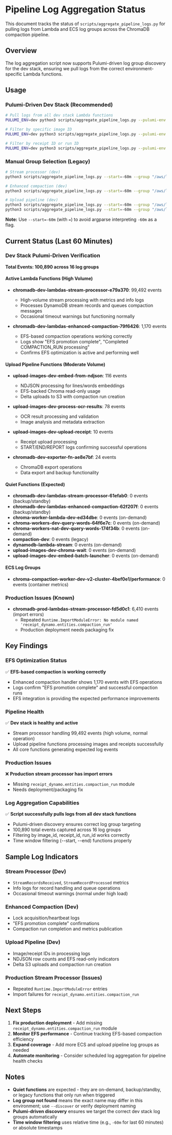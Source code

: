 # Pipeline Log Aggregation Status

This document tracks the status of `scripts/aggregate_pipeline_logs.py` for pulling logs from Lambda and ECS log groups across the ChromaDB compaction pipeline.

## Overview

The log aggregation script now supports Pulumi-driven log group discovery for the dev stack, ensuring we pull logs from the correct environment-specific Lambda functions.

## Usage

### Pulumi-Driven Dev Stack (Recommended)

```bash
# Pull logs from all dev stack Lambda functions
PULUMI_ENV=dev python3 scripts/aggregate_pipeline_logs.py --pulumi-env dev --pulumi-groups --start=-60m --out dev-logs.csv

# Filter by specific image ID
PULUMI_ENV=dev python3 scripts/aggregate_pipeline_logs.py --pulumi-env dev --pulumi-groups --start=-60m --image-id "abc123" --out filtered-logs.csv

# Filter by receipt ID or run ID
PULUMI_ENV=dev python3 scripts/aggregate_pipeline_logs.py --pulumi-env dev --pulumi-groups --start=-60m --receipt-id "receipt123" --out receipt-logs.csv
```

### Manual Group Selection (Legacy)

```bash
# Stream processor (dev)
python3 scripts/aggregate_pipeline_logs.py --start=-60m --group "/aws/lambda/chromadb-dev-lambdas-stream-processor-e79a370" --out -

# Enhanced compaction (dev)
python3 scripts/aggregate_pipeline_logs.py --start=-60m --group "/aws/lambda/chromadb-dev-lambdas-enhanced-compaction-79f6426" --out -

# Upload pipeline (dev)
python3 scripts/aggregate_pipeline_logs.py --start=-60m --group "/aws/lambda/upload-images-dev-upload-receipt" --out -
python3 scripts/aggregate_pipeline_logs.py --start=-60m --group "/aws/lambda/upload-images-dev-embed-from-ndjson" --out -
```

**Note:** Use `--start=-60m` (with `=`) to avoid argparse interpreting `-60m` as a flag.

## Current Status (Last 60 Minutes)

### Dev Stack Pulumi-Driven Verification

**Total Events: 100,890 across 16 log groups**

#### Active Lambda Functions (High Volume)

- **chromadb-dev-lambdas-stream-processor-e79a370**: 99,492 events

  - High-volume stream processing with metrics and info logs
  - Processes DynamoDB stream records and queues compaction messages
  - Occasional timeout warnings but functioning normally

- **chromadb-dev-lambdas-enhanced-compaction-79f6426**: 1,170 events
  - EFS-based compaction operations working correctly
  - Logs show "EFS promotion complete", "Completed COMPACTION_RUN processing"
  - Confirms EFS optimization is active and performing well

#### Upload Pipeline Functions (Moderate Volume)

- **upload-images-dev-embed-from-ndjson**: 116 events

  - NDJSON processing for lines/words embeddings
  - EFS-backed Chroma read-only usage
  - Delta uploads to S3 with compaction run creation

- **upload-images-dev-process-ocr-results**: 78 events

  - OCR result processing and validation
  - Image analysis and metadata extraction

- **upload-images-dev-upload-receipt**: 10 events

  - Receipt upload processing
  - START/END/REPORT logs confirming successful operations

- **chromadb-dev-exporter-fn-ae8e7bf**: 24 events
  - ChromaDB export operations
  - Data export and backup functionality

#### Quiet Functions (Expected)

- **chromadb-dev-lambdas-stream-processor-61efab0**: 0 events (backup/standby)
- **chromadb-dev-lambdas-enhanced-compaction-62f207f**: 0 events (backup/standby)
- **chroma-worker-lambda-dev-ed34dbe**: 0 events (on-demand)
- **chroma-workers-dev-query-words-64f6e7c**: 0 events (on-demand)
- **chroma-workers-nat-dev-query-words-174f34b**: 0 events (on-demand)
- **compaction-dev**: 0 events (legacy)
- **dynamodb-lambda-stream**: 0 events (on-demand)
- **upload-images-dev-chroma-wait**: 0 events (on-demand)
- **upload-images-dev-embed-batch-launcher**: 0 events (on-demand)

#### ECS Log Groups

- **chroma-compaction-worker-dev-v2-cluster-4bef0e1/performance**: 0 events (container metrics)

### Production Issues (Known)

- **chromadb-prod-lambdas-stream-processor-fd5d0c1**: 6,410 events (import errors)
  - Repeated `Runtime.ImportModuleError: No module named 'receipt_dynamo.entities.compaction_run'`
  - Production deployment needs packaging fix

## Key Findings

### EFS Optimization Status

✅ **EFS-based compaction is working correctly**

- Enhanced compaction handler shows 1,170 events with EFS operations
- Logs confirm "EFS promotion complete" and successful compaction runs
- EFS integration is providing the expected performance improvements

### Pipeline Health

✅ **Dev stack is healthy and active**

- Stream processor handling 99,492 events (high volume, normal operation)
- Upload pipeline functions processing images and receipts successfully
- All core functions generating expected log events

### Production Issues

❌ **Production stream processor has import errors**

- Missing `receipt_dynamo.entities.compaction_run` module
- Needs deployment/packaging fix

### Log Aggregation Capabilities

✅ **Script successfully pulls logs from all dev stack functions**

- Pulumi-driven discovery ensures correct log group targeting
- 100,890 total events captured across 16 log groups
- Filtering by image_id, receipt_id, run_id works correctly
- Time window filtering (--start, --end) functions properly

## Sample Log Indicators

### Stream Processor (Dev)

- `StreamRecordsReceived`, `StreamRecordProcessed` metrics
- Info logs for record handling and queue operations
- Occasional timeout warnings (normal under high load)

### Enhanced Compaction (Dev)

- Lock acquisition/heartbeat logs
- "EFS promotion complete" confirmations
- Compaction run completion and metrics publication

### Upload Pipeline (Dev)

- Image/receipt IDs in processing logs
- NDJSON row counts and EFS read-only indicators
- Delta S3 uploads and compaction run creation

### Production Stream Processor (Issues)

- Repeated `Runtime.ImportModuleError` entries
- Import failures for `receipt_dynamo.entities.compaction_run`

## Next Steps

1. **Fix production deployment** - Add missing `receipt_dynamo.entities.compaction_run` module
2. **Monitor EFS performance** - Continue tracking EFS-based compaction efficiency
3. **Expand coverage** - Add more ECS and upload pipeline log groups as needed
4. **Automate monitoring** - Consider scheduled log aggregation for pipeline health checks

## Notes

- **Quiet functions** are expected - they are on-demand, backup/standby, or legacy functions that only run when triggered
- **Log group not found** means the exact name may differ in this environment; use `--discover` or verify deployment naming
- **Pulumi-driven discovery** ensures we target the correct dev stack log groups automatically
- **Time window filtering** uses relative time (e.g., `-60m` for last 60 minutes) or absolute timestamps
